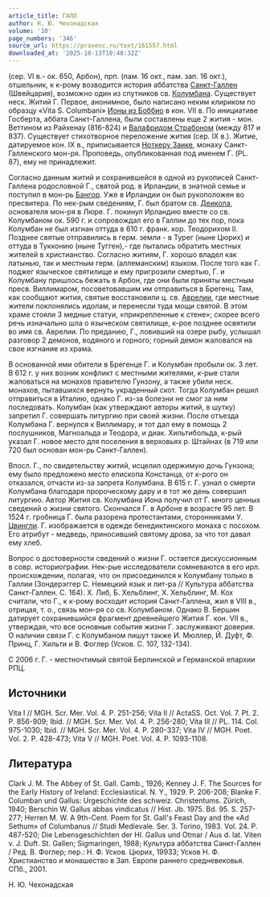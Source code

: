 ```yaml
---
article_title: ГАЛЛ
author: Н. Ю. Чехонадская
volume: '10'
page_numbers: '346'
source_url: https://pravenc.ru/text/161557.html
downloaded_at: '2025-10-13T10:48:32Z'
---
```


(сер. VI в.- ок. 650, Арбон), прп. (пам. 16 окт., пам. зап. 16 окт.), отшельник, к к-рому возводится история аббатства [Санкт-Галлен](https://pravenc.ru/text/Санкт-Галлен.html) (Швейцария), возможно один из спутников св. [Колумбана](https://pravenc.ru/text/Колумбан.html). Существует неск. Житий Г. Первое, анонимное, было написано неким клириком по образцу «Vita S. Columbani» [Ионы из Боббио](<https://pravenc.ru/text/Ионы из Боббио.html>) в кон. VII в. По инициативе Госберта, аббата Санкт-Галлена, были составлены еще 2 жития - мон. Веттином из Райхенау (816-824) и [Валафридом Страбоном](<https://pravenc.ru/text/Валафридом Страбоном.html>) (между 817 и 837). Существует стихотворное переложение жития (сер. IX в.). Житие, датируемое кон. IX в., приписывается [Ноткеру Заике](<https://pravenc.ru/text/Ноткеру Заике.html>), монаху Санкт-Галленского мон-ря. Проповедь, опубликованная под именем Г. (PL. 87), ему не принадлежит.

Согласно данным житий и сохранившейся в одной из рукописей Санкт-Галлена родословной Г., святой род. в Ирландии, в знатной семье и поступил в мон-рь [Бангор](https://pravenc.ru/text/Бангор.html). Уже в Ирландии он был рукоположен во пресвитера. По нек-рым сведениям, Г. был братом св. [Деикола](https://pravenc.ru/text/Деикола.html), основателя мон-ря в Люре. Г. покинул Ирландию вместе со св. Колумбаном ок. 590 г. и сопровождал его в Галлии до тех пор, пока Колумбан не был изгнан оттуда в 610 г. франк. кор. Теодорихом II. Позднее святые отправились в герм. земли - в Турег (ныне Цюрих) и оттуда в Тукконию (ныне Тугген),- где пытались обратить местных жителей в христианство. Согласно житиям, Г. хорошо владел как латынью, так и местным герм. (аллеманским) языком. После того как Г. поджег языческое святилище и ему пригрозили смертью, Г. и Колумбану пришлось бежать в Арбон, где они были приняты местным пресв. Виллимаром, посоветовавшим им отправиться в Брегенц. Там, как сообщают жития, святые восстановили ц. св. [Аврелии](https://pravenc.ru/text/Аврелии.html), где местные жители поклонялись идолам, и перенесли туда мощи святой. В этом храме стояли 3 медные статуи, «прикрепленные к стене»; скорее всего речь изначально шла о языческом святилище, к-рое позднее освятили во имя св. Аврелии. По преданию, Г., ловивший на озере рыбу, услышал разговор 2 демонов, водяного и горного; горный демон жаловался на свое изгнание из храма.

В основанной ими обители в Брегенце Г. и Колумбан пробыли ок. 3 лет. В 612 г. у них возник конфликт с местными жителями, к-рые стали жаловаться на монахов правителю Гунзону, а также убили неск. монахов, пытавшихся вернуть украденный скот. Тогда Колумбан решил отправиться в Италию, однако Г. из-за болезни не смог за ним последовать. Колумбан (как утверждают авторы житий, в шутку) запретил Г. совершать литургию при своей жизни. После отъезда Колумбана Г. вернулся к Виллимару, и тот дал ему в помощь 2 послушников, Магноальда и Теодора, и диак. Хильтибольда, к-рый указал Г. новое место для поселения в верховьях р. Штайнах (в 719 или 720 был основан мон-рь Санкт-Галлен).

Впосл. Г., по свидетельству житий, исцелил одержимую дочь Гунзона; ему было предложено место епископа Констанца, от к-рого он отказался, отчасти из-за запрета Колумбана. В 615 г. Г. узнал о смерти Колумбана благодаря пророческому дару и в тот же день совершил литургию. Автор Жития св. Колумбана Иона получил от Г. много ценных сведений о жизни святого. Скончался Г. в Арбоне в возрасте 95 лет. В 1524 г. гробница Г. была разорена протестантами, сторонниками У. [Цвингли](https://pravenc.ru/text/Цвингли.html). Г. изображается в одежде бенедиктинского монаха с посохом. Его атрибут - медведь, приносивший святому дрова, за что тот давал ему хлеб.

Вопрос о достоверности сведений о жизни Г. остается дискуссионным в совр. историографии. Нек-рые исследователи сомневаются в его ирл. происхождении, полагая, что он присоединился к Колумбану только в Галлии (Зондерэггер С. Немецкий язык и лит-ра // Культура аббатства Санкт-Галлен. С. 164). Х. Либ, Б. Хельблинг, Х. Хельблинг, М. Кох считали, что Г., к к-рому восходит история Санкт-Галлена, жил в VIII в., отрицая, т. о., связь мон-ря со св. Колумбаном. Однако В. Бершин датирует сохранившийся фрагмент древнейшего Жития Г. кон. VII в., утверждая, что все основные события жизни Г. заслуживают доверия. О наличии связи Г. с Колумбаном пишут также И. Мюллер, Й. Дуфт, Ф. Принц, Г. Хильти и В. Фоглер (Усков. С. 107, 132-134).

С 2006 г. Г. - местночтимый святой Берлинской и Германской епархии РПЦ.

## Источники

Vita I // MGH. Scr. Mer. Vol. 4. P. 251-256; Vita II // ActaSS. Oct. Vol. 7. Pt. 2. P. 856-909; Ibid. // MGH. Scr. Mer. Vol. 4. P. 256-280; Vita III // PL. 114. Col. 975-1030; Ibid. // MGH. Scr. Mer. Vol. 4. P. 280-337; Vita IV // MGH. Poet. Vol. 2. P. 428-473; Vita V // MGH. Poet. Vol. 4. P. 1093-1108.

## Литература

Clark J. M. The Abbey of St. Gall. Camb., 1926; Kenney J. F. The Sources for the Early History of Ireland: Ecclesiastical. N. Y., 1929. P. 206-208; Blanke F. Columban und Gallus: Urgeschichte des schweiz. Christentums. Zürich, 1940; Berschin W. Gallus abbas vindicatus // Hist. Jb. 1975. Bd. 95. S. 257-277; Herren M. W. A 9th-Cent. Poem for St. Gall's Feast Day and the «Ad Sethum» of Columbanus // Studi Medievale. Ser. 3. Torino, 1983. Vol. 24. P. 487-520; Die Lebensgeschichten der Hl. Gallus und Otmar / Aus d. lat. Viten v. J. Duft. St. Gallen; Sigmaringen, 1988; Культура аббатства Санкт-Галлен / Ред. В. Фоглер; пер.: Н. Ф. Усков. Цюрих, 19933; Усков Н. Ф. Христианство и монашество в Зап. Европе раннего средневековья. СПб., 2001.

Н. Ю. Чехонадская
